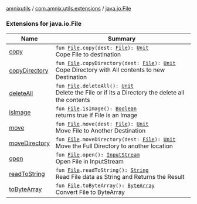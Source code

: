 [amnixutils](../../index.md) / [com.amnix.utils.extensions](../index.md) / [java.io.File](./index.md)

### Extensions for java.io.File

| Name | Summary |
|---|---|
| [copy](copy.md) | `fun `[`File`](http://docs.oracle.com/javase/6/docs/api/java/io/File.html)`.copy(dest: `[`File`](http://docs.oracle.com/javase/6/docs/api/java/io/File.html)`): `[`Unit`](https://kotlinlang.org/api/latest/jvm/stdlib/kotlin/-unit/index.html)<br>Cope File to destination |
| [copyDirectory](copy-directory.md) | `fun `[`File`](http://docs.oracle.com/javase/6/docs/api/java/io/File.html)`.copyDirectory(dest: `[`File`](http://docs.oracle.com/javase/6/docs/api/java/io/File.html)`): `[`Unit`](https://kotlinlang.org/api/latest/jvm/stdlib/kotlin/-unit/index.html)<br>Cope Directory with All contents to new Destination |
| [deleteAll](delete-all.md) | `fun `[`File`](http://docs.oracle.com/javase/6/docs/api/java/io/File.html)`.deleteAll(): `[`Unit`](https://kotlinlang.org/api/latest/jvm/stdlib/kotlin/-unit/index.html)<br>Delete the File or if its a Directory the delete all the contents |
| [isImage](is-image.md) | `fun `[`File`](http://docs.oracle.com/javase/6/docs/api/java/io/File.html)`.isImage(): `[`Boolean`](https://kotlinlang.org/api/latest/jvm/stdlib/kotlin/-boolean/index.html)<br>returns true if File is an Image |
| [move](move.md) | `fun `[`File`](http://docs.oracle.com/javase/6/docs/api/java/io/File.html)`.move(dest: `[`File`](http://docs.oracle.com/javase/6/docs/api/java/io/File.html)`): `[`Unit`](https://kotlinlang.org/api/latest/jvm/stdlib/kotlin/-unit/index.html)<br>Move File to Another Destination |
| [moveDirectory](move-directory.md) | `fun `[`File`](http://docs.oracle.com/javase/6/docs/api/java/io/File.html)`.moveDirectory(dest: `[`File`](http://docs.oracle.com/javase/6/docs/api/java/io/File.html)`): `[`Unit`](https://kotlinlang.org/api/latest/jvm/stdlib/kotlin/-unit/index.html)<br>Move the Full Directory to another location |
| [open](open.md) | `fun `[`File`](http://docs.oracle.com/javase/6/docs/api/java/io/File.html)`.open(): `[`InputStream`](http://docs.oracle.com/javase/6/docs/api/java/io/InputStream.html)<br>Open File in InputStream |
| [readToString](read-to-string.md) | `fun `[`File`](http://docs.oracle.com/javase/6/docs/api/java/io/File.html)`.readToString(): `[`String`](https://kotlinlang.org/api/latest/jvm/stdlib/kotlin/-string/index.html)<br>Read File data as String and Returns the Result |
| [toByteArray](to-byte-array.md) | `fun `[`File`](http://docs.oracle.com/javase/6/docs/api/java/io/File.html)`.toByteArray(): `[`ByteArray`](https://kotlinlang.org/api/latest/jvm/stdlib/kotlin/-byte-array/index.html)<br>Convert File to ByteArray |
